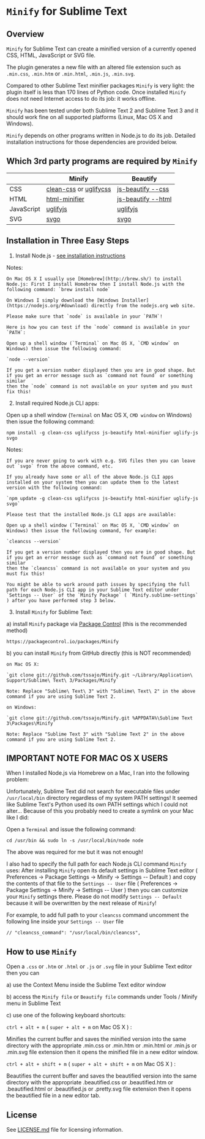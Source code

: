 `Minify` for Sublime Text
=========================

Overview
--------
`Minify` for Sublime Text can create a minified version of a currently opened CSS, HTML, JavaScript or SVG file.

The plugin generates a new file with an altered file extension such as `.min.css`, `.min.htm` or `.min.html`, `.min.js`, `.min.svg`.

Compared to other Sublime Text minifier packages `Minify` is very light: the plugin itself is less than 170 lines of Python code.
Once installed `Minify` does not need Internet access to do its job: it works offline.

`Minify` has been tested under both Sublime Text 2 and Sublime Text 3 and it should work fine on all supported platforms (Linux, Mac OS X and Windows).

`Minify` depends on other programs written in Node.js to do its job. Detailed installation instructions for those dependencies are provided below.

Which 3rd party programs are required by `Minify`
-------------------------------------------------

|            | Minify | Beautify |
| ---------- | ------ | -------- |
| CSS        | [clean-css](https://www.npmjs.com/package/clean-css) or [uglifycss](https://www.npmjs.com/package/uglifycss) | [js-beautify --css](https://www.npmjs.org/package/js-beautify) |
| HTML       | [html-minifier](https://www.npmjs.com/package/html-minifier) | [js-beautify --html](https://www.npmjs.org/package/js-beautify) |
| JavaScript | [uglifyjs](https://www.npmjs.com/package/uglifyjs) | [uglifyjs](https://www.npmjs.com/package/uglifyjs) |
| SVG        | [svgo](https://www.npmjs.com/package/svgo) | [svgo](https://www.npmjs.com/package/svgo) |

Installation in Three Easy Steps
--------------------------------

1. Install Node.js - [see installation instructions](https://github.com/joyent/node/wiki/Installing-Node.js-via-package-manager)

  Notes:

    On Mac OS X I usually use [Homebrew](http://brew.sh/) to install Node.js: First I install Homebrew then I install Node.js with the following command: `brew install node`

    On Windows I simply download the [Windows Installer](https://nodejs.org/#download) directly from the nodejs.org web site.

    Please make sure that `node` is available in your `PATH`!

    Here is how you can test if the `node` command is available in your `PATH`:

    Open up a shell window (`Terminal` on Mac OS X, `CMD window` on Windows) then issue the following command:

    `node --version`

    If you get a version number displayed then you are in good shape. But if you get an error message such as `command not found` or something similar
    then the `node` command is not available on your system and you must fix this!

2. Install required Node.js CLI apps:

  Open up a shell window (`Terminal` on Mac OS X, `CMD window` on Windows) then issue the following command:

  `npm install -g clean-css uglifycss js-beautify html-minifier uglify-js svgo`

  Notes:

    If you are never going to work with e.g. SVG files then you can leave out `svgo` from the above command, etc.

    If you already have some or all of the above Node.js CLI apps installed on your system then you can update them to the latest version with the following command:

    `npm update -g clean-css uglifycss js-beautify html-minifier uglify-js svgo`

    Please test that the installed Node.js CLI apps are available:

    Open up a shell window (`Terminal` on Mac OS X, `CMD window` on Windows) then issue the following command, for example:

    `cleancss --version`

    If you get a version number displayed then you are in good shape. But if you get an error message such as `command not found` or something similar
    then the `cleancss` command is not available on your system and you must fix this!

    You might be able to work around path issues by specifying the full path for each Node.js CLI app in your Sublime Text editor under
    `Settings -- User` of the `Minify Package` ( `Minify.sublime-settings` ) after you have performed step 3 below.

3. Install `Minify` for Sublime Text:

  a) install `Minify` package via [Package Control](https://packagecontrol.io/) (this is the recommended method)

    https://packagecontrol.io/packages/Minify

  b) you can install `Minify` from GitHub directly (this is NOT recommended)

    on Mac OS X:

    `git clone git://github.com/tssajo/Minify.git ~/Library/Application\ Support/Sublime\ Text\ 3/Packages/Minify`

    Note: Replace "Sublime\ Text\ 3" with "Sublime\ Text\ 2" in the above command if you are using Sublime Text 2.

    on Windows:

    `git clone git://github.com/tssajo/Minify.git %APPDATA%\Sublime Text 3\Packages\Minify`

    Note: Replace "Sublime Text 3" with "Sublime Text 2" in the above command if you are using Sublime Text 2.

IMPORTANT NOTE FOR MAC OS X USERS
---------------------------------
When I installed Node.js via Homebrew on a Mac, I ran into the following problem:

Unfortunately, Sublime Text did not search for executable files under `/usr/local/bin` directory regardless of my system PATH settings!
It seemed like Sublime Text's Python used its own PATH settings which I could not alter... Because of this you probably need to create a symlink on your Mac like I did:

Open a `Terminal` and issue the following command:

`cd /usr/bin && sudo ln -s /usr/local/bin/node node`

The above was required for me but it was not enough!

I also had to specify the full path for each Node.js CLI command `Minify` uses:
After installing `Minify` open its default settings in Sublime Text editor
( Preferences -> Package Settings -> Minify -> Settings -- Default ) and copy the contents of that file to the `Settings -- User` file
( Preferences -> Package Settings -> Minify -> Settings -- User ) then you can customize your `Minify` settings there.
Please do not modify `Settings -- Default` because it will be overwritten by the next release of `Minify`!

For example, to add full path to your `cleancss` command uncomment the following line inside your `Settings -- User` file

    // "cleancss_command": "/usr/local/bin/cleancss",

How to use `Minify`
-------------------
Open a `.css` or `.htm` or `.html` or `.js` or `.svg` file in your Sublime Text editor then you can

  a) use the Context Menu inside the Sublime Text editor window

  b) access the `Minify file` or `Beautify file` commands under Tools / Minify menu in Sublime Text

  c) use one of the following keyboard shortcuts:

  `ctrl + alt + m` ( `super + alt + m` on Mac OS X ) :

  Minifies the current buffer and saves the minified version into the same directory with the
  appropriate .min.css or .min.htm or .min.html or .min.js or .min.svg file extension then it opens the minified file in a new editor window.

  `ctrl + alt + shift + m` ( `super + alt + shift + m` on Mac OS X ) :

  Beautifies the current buffer and saves the beautified version into the same directory with the appropriate
  .beautified.css or .beautified.htm or .beautified.html or .beautified.js or .pretty.svg file extension then
  it opens the beautified file in a new editor tab.

License
-------
See [LICENSE.md](https://github.com/tssajo/Minify/blob/master/LICENSE.md) file for licensing information.

